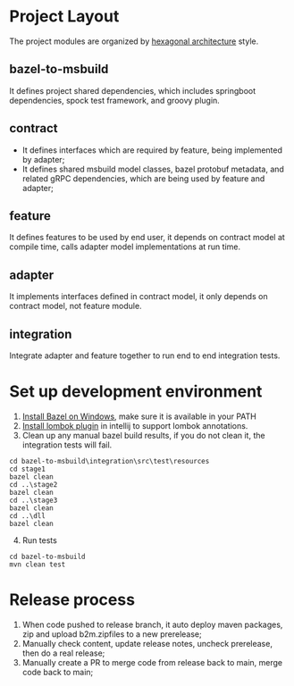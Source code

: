 # Project Layout

The project modules are organized
by [hexagonal architecture](https://en.wikipedia.org/wiki/Hexagonal_architecture_(software)) style.

## bazel-to-msbuild

It defines project shared dependencies, which includes springboot dependencies, spock test framework, and groovy plugin.

## contract

* It defines interfaces which are required by feature, being implemented by adapter;
* It defines shared msbuild model classes, bazel protobuf metadata, and related gRPC dependencies, which are being used
  by feature and adapter;

## feature

It defines features to be used by end user, it depends on contract model at compile time, calls adapter model
implementations at run time.

## adapter

It implements interfaces defined in contract model, it only depends on contract model, not feature module.

## integration

Integrate adapter and feature together to run end to end integration tests.

# Set up development environment

1. [Install Bazel on Windows](https://docs.bazel.build/versions/master/install-windows.html), make sure it is available
   in your PATH
2. [Install lombok plugin](https://stackoverflow.com/questions/41161076/adding-lombok-plugin-to-intellij-project ) in
   intellij to support lombok annotations.
3. Clean up any manual bazel build results, if you do not clean it, the integration tests will fail.

```
cd bazel-to-msbuild\integration\src\test\resources
cd stage1
bazel clean
cd ..\stage2
bazel clean
cd ..\stage3
bazel clean
cd ..\dll
bazel clean
```

4. Run tests

```
cd bazel-to-msbuild
mvn clean test
```

# Release process

1. When code pushed to release branch, it auto deploy maven packages, zip and upload b2m.zipfiles to a new prerelease;
2. Manually check content, update release notes, uncheck prerelease, then do a real release;
3. Manually create a PR to merge code from release back to main, merge code back to main;
